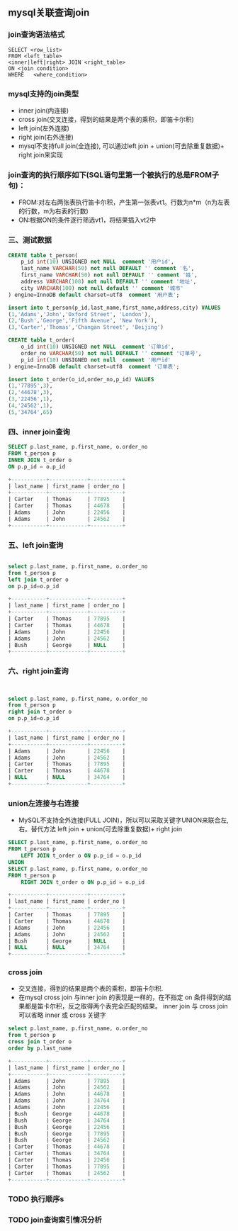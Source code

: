 ## mysql关联查询join

### join查询语法格式
```mysql
SELECT <row_list>
FROM <left_table>    
<inner|left|right> JOIN <right_table> 
ON <join condition>
WHERE   <where_condition>
```

### mysql支持的join类型
- inner join(内连接)
- cross join(交叉连接，得到的结果是两个表的乘积，即笛卡尔积)
- left join(左外连接)
- right join(右外连接)
- mysql不支持full join(全连接), 可以通过left join + union(可去除重复数据)+ right join来实现



### join查询的执行顺序如下(SQL语句里第一个被执行的总是FROM子句)：
- FROM:对左右两张表执行笛卡尔积，产生第一张表vt1。行数为n*m（n为左表的行数，m为右表的行数)
- ON:根据ON的条件逐行筛选vt1，将结果插入vt2中

### 三、测试数据

```sql
CREATE table t_person(
	p_id int(10) UNSIGNED not NULL  comment '用户id',
	last_name VARCHAR(50) not null DEFAULT '' comment '名',
	first_name VARCHAR(50) not null DEFAULT '' comment '姓',
	address VARCHAR(100) not null DEFAULT '' comment '地址',
	city VARCHAR(100) not null default '' comment '城市'
) engine=InnoDB default charset=utf8  comment '用户表';

insert into t_person(p_id,last_name,first_name,address,city) VALUES
(1,'Adams','John','Oxford Street', 'London'),
(2,'Bush','George','Fifth Avenue', 'New York'),
(3,'Carter','Thomas','Changan Street', 'Beijing')

CREATE table t_order(
	o_id int(10) UNSIGNED not NULL  comment '订单id',
	order_no VARCHAR(50) not null DEFAULT '' comment '订单号',
	p_id int(10) UNSIGNED not null  comment '用户id'
) engine=InnoDB default charset=utf8  comment '订单表';

insert into t_order(o_id,order_no,p_id) VALUES
(1,'77895',3),
(2,'44678',3),
(3,'22456',1),
(4,'24562',1),
(5,'34764',65)

```


### 四、inner join查询
```sql
SELECT p.last_name, p.first_name, o.order_no
FROM t_person p
INNER JOIN t_order o
ON p.p_id = o.p_id

+-----------+------------+----------+
| last_name | first_name | order_no |
+-----------+------------+----------+
| Carter    | Thomas     | 77895    |
| Carter    | Thomas     | 44678    |
| Adams     | John       | 22456    |
| Adams     | John       | 24562    |
+-----------+------------+----------+
```

### 五、left join查询
```sql

select p.last_name, p.first_name, o.order_no
from t_person p
left join t_order o
on p.p_id=o.p_id

+-----------+------------+----------+
| last_name | first_name | order_no |
+-----------+------------+----------+
| Carter    | Thomas     | 77895    |
| Carter    | Thomas     | 44678    |
| Adams     | John       | 22456    |
| Adams     | John       | 24562    |
| Bush      | George     | NULL     |
+-----------+------------+----------+

```

### 六、right join查询
```sql


select p.last_name, p.first_name, o.order_no
from t_person p
right join t_order o
on p.p_id=o.p_id

+-----------+------------+----------+
| last_name | first_name | order_no |
+-----------+------------+----------+
| Adams     | John       | 22456    |
| Adams     | John       | 24562    |
| Carter    | Thomas     | 77895    |
| Carter    | Thomas     | 44678    |
| NULL      | NULL       | 34764    |
+-----------+------------+----------+


```

### union左连接与右连接
- MySQL不支持全外连接(FULL JOIN)，所以可以采取关键字UNION来联合左,右。替代方法 left join + union(可去除重复数据)+ right join
```sql
SELECT p.last_name, p.first_name, o.order_no
FROM t_person p
	LEFT JOIN t_order o ON p.p_id = o.p_id
UNION
SELECT p.last_name, p.first_name, o.order_no
FROM t_person p
	RIGHT JOIN t_order o ON p.p_id = o.p_id	

+-----------+------------+----------+
| last_name | first_name | order_no |
+-----------+------------+----------+
| Carter    | Thomas     | 77895    |
| Carter    | Thomas     | 44678    |
| Adams     | John       | 22456    |
| Adams     | John       | 24562    |
| Bush      | George     | NULL     |
| NULL      | NULL       | 34764    |
+-----------+------------+----------+	

```

### cross join
- 交叉连接，得到的结果是两个表的乘积，即笛卡尔积.
- 在mysql cross join 与inner join 的表现是一样的，在不指定 on 条件得到的结果都是笛卡尔积，反之取得两个表完全匹配的结果。
inner join 与 cross join 可以省略 inner 或 cross 关键字
```sql
select p.last_name, p.first_name, o.order_no
from t_person p
cross join t_order o
order by p.last_name

+-----------+------------+----------+
| last_name | first_name | order_no |
+-----------+------------+----------+
| Adams     | John       | 77895    |
| Adams     | John       | 24562    |
| Adams     | John       | 44678    |
| Adams     | John       | 34764    |
| Adams     | John       | 22456    |
| Bush      | George     | 44678    |
| Bush      | George     | 34764    |
| Bush      | George     | 22456    |
| Bush      | George     | 77895    |
| Bush      | George     | 24562    |
| Carter    | Thomas     | 44678    |
| Carter    | Thomas     | 34764    |
| Carter    | Thomas     | 22456    |
| Carter    | Thomas     | 77895    |
| Carter    | Thomas     | 24562    |
+-----------+------------+----------+

```
### TODO 执行顺序s
### TODO join查询索引情况分析
